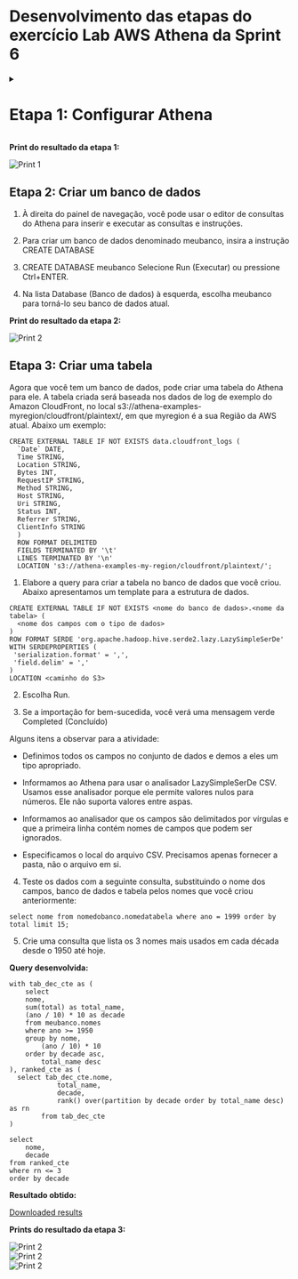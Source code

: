 # Desenvolvimento das etapas do exercício Lab AWS Athena da Sprint 6

<details>
<summary>
<h1>Etapa 1: Configurar Athena</h1>
</summary>

1. Faça login no AWS Management Console e abra o console do Amazon S3 em https://console.aws.amazon.com/s3/.

2. Verifique se o arquivo nomes.csv está no Bucket name (Nome do bucket) criado no laboratório de S3. Se não tiver, execute as seguintes etapas:

    - Selecione Create bucket (Criar bucket)

    - Insira o Bucket name (Nome do bucket).

    - Selecione a região onde você deseja criar o bucket (US East (N. Virginia) us-east-1)

    - Para aceitar as configurações padrão e criar o bucket, escolha Create (Criar).

    - Para fazer upload do arquivo, siga um destes procedimentos:

        - Arraste e solte o arquivo na listagem de buckets do console.

        - Escolha Upload (Fazer upload) e siga as instruções para escolher e fazer upload do arquivo.

3. Realize download do arquivo nomes.csv (caso não tenha feito ainda).

4. Analise o arquivo descobrindo o nome e o tipo de dado de cada coluna.

5. De volta  ao Console AWS, crie uma pasta dentro do bucket chamada queries. O AWS Athena usará esta pasta para armazenar as consultas executadas.

6. Acesse o AWS Athena e clique em Explore the Query Editor (Explorar o editor de consultas).

7. No Athena, escolha View Settings (Visualizar configurações) para configurar um local para os resultados de consultas no Amazon S3.

8. Na guia Settings (Configurações), escolha Manage (Gerenciar).

9. Em Manage settings (Gerenciar configurações), faça um dos seguintes procedimentos:

    - Na caixa de texto Query result location (Localização dos resultados da consulta), insira o caminho para o bucket criado no Amazon S3 para resultados de consultas. Adicione o prefixo s3:// ao caminho. E aponte para a pasta queries criada.

    - Escolha Browse S3 (Navegar no S3), escolha o bucket do Amazon S3 que você criou na região atual e escolha Choose (Escolher).

10. Escolha Save (Salvar).

11. Selecione Editor para alternar para o editor de consultas.

</details>

**Print do resultado da etapa 1:**

![Print 1](https://github.com/telmacarvalho/programa_de_bolsas_compass/blob/main/Sprint%206/Data_%26_Analytics/%20Lab_AWS_Athena/1.png)

## Etapa 2: Criar um banco de dados

1. À direita do painel de navegação, você pode usar o editor de consultas do Athena para inserir e executar as consultas e instruções.

2. Para criar um banco de dados denominado meubanco, insira a instrução CREATE DATABASE

3. CREATE DATABASE meubanco
Selecione Run (Executar) ou pressione Ctrl+ENTER.

4. Na lista Database (Banco de dados) à esquerda, escolha meubanco para torná-lo seu banco de dados atual.

**Print do resultado da etapa 2:**

![Print 2](https://github.com/telmacarvalho/programa_de_bolsas_compass/blob/main/Sprint%206/Data_%26_Analytics/%20Lab_AWS_Athena/2.png)

## Etapa 3: Criar uma tabela

Agora que você tem um banco de dados, pode criar uma tabela do Athena para ele. A tabela criada será baseada nos dados de log de exemplo do Amazon CloudFront, no local s3://athena-examples-myregion/cloudfront/plaintext/, em que myregion é a sua Região da AWS atual. Abaixo um exemplo:

```
CREATE EXTERNAL TABLE IF NOT EXISTS data.cloudfront_logs (
  `Date` DATE,
  Time STRING,
  Location STRING,
  Bytes INT,
  RequestIP STRING,
  Method STRING,
  Host STRING,
  Uri STRING,
  Status INT,
  Referrer STRING,
  ClientInfo STRING
  ) 
  ROW FORMAT DELIMITED
  FIELDS TERMINATED BY '\t'
  LINES TERMINATED BY '\n'
  LOCATION 's3://athena-examples-my-region/cloudfront/plaintext/';
```

1. Elabore a query para criar a tabela no banco de dados que você criou. Abaixo apresentamos um template para a estrutura de dados.

```
CREATE EXTERNAL TABLE IF NOT EXISTS <nome do banco de dados>.<nome da tabela> (
  <nome dos campos com o tipo de dados>
)
ROW FORMAT SERDE 'org.apache.hadoop.hive.serde2.lazy.LazySimpleSerDe'
WITH SERDEPROPERTIES (
 'serialization.format' = ',',
 'field.delim' = ','
)
LOCATION <caminho do S3> 
```
2. Escolha Run.

3. Se a importação for bem-sucedida, você verá uma mensagem verde Completed (Concluído)

Alguns itens a observar para a atividade:

- Definimos todos os campos no conjunto de dados e demos a eles um tipo apropriado.

- Informamos ao Athena para usar o analisador LazySimpleSerDe CSV. Usamos esse analisador porque ele permite valores nulos para números. Ele não suporta valores entre aspas.

- Informamos ao analisador que os campos são delimitados por vírgulas e que a primeira linha contém nomes de campos que podem ser ignorados.

- Especificamos o local do arquivo CSV. Precisamos apenas fornecer a pasta, não o arquivo em si.

4. Teste os dados com a seguinte consulta, substituindo o nome dos campos, banco de dados e tabela pelos nomes que você criou anteriormente:

```
select nome from nomedobanco.nomedatabela where ano = 1999 order by total limit 15;
```

5. Crie uma consulta que lista os 3 nomes mais usados em cada década desde o 1950 até hoje.

**Query desenvolvida:**

```
with tab_dec_cte as (
    select 
    nome,
	sum(total) as total_name,
	(ano / 10) * 10 as decade
	from meubanco.nomes
	where ano >= 1950
	group by nome,
		(ano / 10) * 10
	order by decade asc,
		total_name desc
), ranked_cte as (
  select tab_dec_cte.nome,
			total_name,
			decade,
			rank() over(partition by decade	order by total_name desc) as rn
		from tab_dec_cte
)

select 
    nome,
	decade
from ranked_cte
where rn <= 3
order by decade
```
**Resultado obtido:**

[Downloaded results](https://github.com/telmacarvalho/programa_de_bolsas_compass/blob/main/Sprint%206/Data_%26_Analytics/%20Lab_AWS_Athena/Result_Lab_AWS_Athena.csv)

**Prints do resultado da etapa 3:**

![Print 2](https://github.com/telmacarvalho/programa_de_bolsas_compass/blob/main/Sprint%206/Data_%26_Analytics/%20Lab_AWS_Athena/3.png)\
![Print 2](https://github.com/telmacarvalho/programa_de_bolsas_compass/blob/main/Sprint%206/Data_%26_Analytics/%20Lab_AWS_Athena/4.png)\
![Print 2](https://github.com/telmacarvalho/programa_de_bolsas_compass/blob/main/Sprint%206/Data_%26_Analytics/%20Lab_AWS_Athena/5.png)